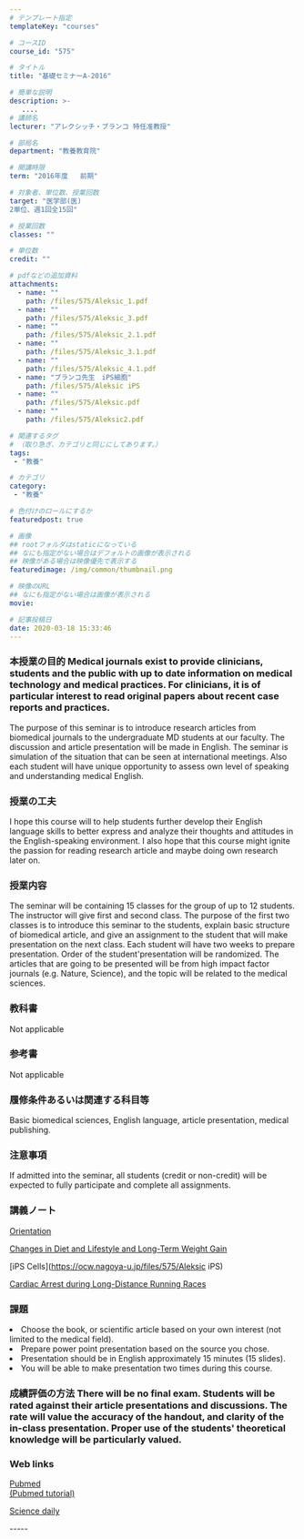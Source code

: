 ```yaml
---
# テンプレート指定
templateKey: "courses"

# コースID
course_id: "575"

# タイトル
title: "基礎セミナーA-2016"

# 簡単な説明
description: >-
   ....
# 講師名
lecturer: "アレクシッチ・ブランコ 特任准教授"

# 部局名
department: "教養教育院"

# 開講時限
term: "2016年度	前期"

# 対象者、単位数、授業回数
target: "医学部(医)
2単位、週1回全15回"

# 授業回数
classes: ""

# 単位数
credit: ""

# pdfなどの追加資料
attachments:
  - name: "" 
    path: /files/575/Aleksic_1.pdf
  - name: "" 
    path: /files/575/Aleksic_3.pdf
  - name: "" 
    path: /files/575/Aleksic_2.1.pdf
  - name: "" 
    path: /files/575/Aleksic_3.1.pdf
  - name: "" 
    path: /files/575/Aleksic_4.1.pdf
  - name: "ブランコ先生　iPS細胞" 
    path: /files/575/Aleksic iPS
  - name: "" 
    path: /files/575/Aleksic.pdf
  - name: "" 
    path: /files/575/Aleksic2.pdf

# 関連するタグ
# （取り急ぎ、カテゴリと同じにしてあります。）
tags:
 - "教養"

# カテゴリ
category:
 - "教養"

# 色付けのロールにするか
featuredpost: true

# 画像
## rootフォルダはstaticになっている
## なにも指定がない場合はデフォルトの画像が表示される
## 映像がある場合は映像優先で表示する
featuredimage: /img/common/thumbnail.png

# 映像のURL
## なにも指定がない場合は画像が表示される
movie: 

# 記事投稿日
date: 2020-03-18 15:33:46
---
```


### 本授業の目的 Medical journals exist to provide clinicians, students and the public with up to date information on medical technology and medical practices. For clinicians, it is of particular interest to read original papers about recent case reports and practices.


The purpose of this seminar is to introduce research articles from biomedical journals to the undergraduate MD students at our faculty. The discussion and article presentation will be made in English. The seminar is simulation of the situation that can be seen at international meetings. Also each student will have unique opportunity to assess own level of speaking and understanding medical English.

### 授業の工夫

I hope this course will to help students further develop their English language skills to better express and analyze their thoughts and attitudes in the English-speaking environment. I also hope that this course might ignite the passion for reading research article and maybe doing own research later on.








### 授業内容

The seminar will be containing 15 classes for the group of up to 12 students. The instructor will give first and second class. The purpose of the first two classes is to introduce this seminar to the students, explain basic structure of biomedical article, and give an assignment to the student that will make presentation on the next class. Each student will have two weeks to prepare presentation. Order of the student'presentation will be randomized. The articles that are going to be presented will be from high impact factor journals (e.g. Nature, Science), and the topic will be related to the medical sciences.

### 教科書

Not applicable

### 参考書

Not applicable

### 履修条件あるいは関連する科目等

Basic biomedical sciences, English language, article presentation, medical publishing.

### 注意事項

If admitted into the seminar, all students (credit or non-credit) will be expected to fully participate and complete all assignments.





### 講義ノート

[Orientation](https://ocw.nagoya-u.jp/files/575/Aleksic_1.pdf) 

[Changes in Diet and Lifestyle and Long-Term Weight Gain](https://ocw.nagoya-u.jp/files/575/Aleksic2.pdf) 

[iPS Cells](https://ocw.nagoya-u.jp/files/575/Aleksic iPS) 

[Cardiac Arrest during Long-Distance Running Races](https://ocw.nagoya-u.jp/files/575/Aleksic.pdf) 




<h3>課題</h3>
<p>
<li>Choose the book, or scientific article based on your own interest (not limited to the medical field).</li>
<li>Prepare power point presentation based on the source you chose. </li>
<li>Presentation should be in English approximately 15 minutes (15 slides).</li>
<li>You will be able to make presentation two times during this course.</li>
</p>


### 成績評価の方法 There will be no final exam. Students will be rated against their article presentations and discussions. The rate will value the accuracy of the handout, and clarity of the in-class presentation. Proper use of the students' theoretical knowledge will be particularly valued.


<h3>Web links</h3>
<p><a href="http://www.ncbi.nlm.nih.gov/pubmed/" target="blank">Pubmed</a>
<br><a href="http://www.youtube.com/watch?v=V0NYKFSphKY&list=PLBD13A2628C7A9965/" target="blank">(Pubmed tutorial)</a></br>
</p>

<p>
<a href="http://www.sciencedaily.com/news/health_medicine//" target="blank">Science daily</a>
</p>
-----